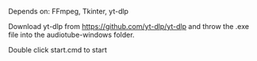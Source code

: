 Depends on: FFmpeg, Tkinter, yt-dlp

Download yt-dlp from https://github.com/yt-dlp/yt-dlp and throw the .exe file into the audiotube-windows folder.

Double click start.cmd to start
